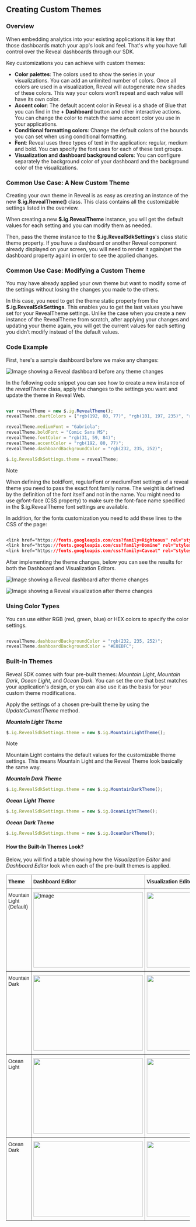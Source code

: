 ## Creating Custom Themes

### Overview

When embedding analytics into your existing applications it is key that those dashboards match your app's look and feel. That's why you have full control over the Reveal dashboards through our SDK.

Key customizations you can achieve with custom themes:

- **Color palettes**: The colors used to show the series in your visualizations. You can add an unlimited number of colors. Once all colors are used in a visualization, Reveal will autogenerate new shades of these colors. This way your colors won’t repeat and each value will have its own color.
- **Accent color**: The default accent color in Reveal is a shade of Blue that you can find in the **+ Dashboard** button and other interactive actions. You can change the color to match the same accent color you use in your applications.
- **Conditional formatting colors**: Change the default colors of the bounds you can set when using conditional formatting.
- **Font**: Reveal uses three types of text in the application: regular, medium and bold. You can specify the font uses for each of these text groups.
- **Visualization and dashboard background colors**: You can configure separately the background color of your dashboard and the background color of the visualizations.

### Common Use Case: A New Custom Theme
Creating your own theme in Reveal is as easy as creating an instance of the new __$.ig.RevealTheme()__ class. This class contains all the customizable settings listed in the overview.

When creating a new __$.ig.RevealTheme__ instance, you will get the default values for each setting and you can modify them as needed.

Then, pass the theme instance to the __$.ig.RevealSdkSettings__'s class static theme property. If you have a dashboard or another Reveal component already displayed on your screen, you will need to render it again(set the dashboard property again) in order to see the applied changes.

### Common Use Case: Modifying a Custom Theme

You may have already applied your own theme but want to modify some of the settings without losing the changes you made to the others.

In this case, you need to get the theme static property from the __$.ig.RevealSdkSettings__. This enables you to get the last values you have set for your RevealTheme settings. Unlike the case when you create a new instance of the RevealTheme from scratch, after applying your changes and updating your theme again, you will get the current values for each setting you didn’t modify instead of the default values.

### Code Example

First, here's a sample dashboard before we make any changes:

![Image showing a Reveal dashboard before any theme changes](images/custom-theme-sample-before.png)

In the following code snippet you can see how to create a new instance of the _revealTheme_ class, apply the changes to the settings you want and update the theme in Reveal Web.

``` js

var revealTheme = new $.ig.RevealTheme();
revealTheme.chartColors = ["rgb(192, 80, 77)", "rgb(101, 197, 235)", "rgb(232, 77, 137)"];

revealTheme.mediumFont = "Gabriola";
revealTheme.boldFont = "Comic Sans MS";
revealTheme.fontColor = "rgb(31, 59, 84)";
revealTheme.accentColor = "rgb(192, 80, 77)";
revealTheme.dashboardBackgroundColor = "rgb(232, 235, 252)";

$.ig.RevealSdkSettings.theme = revealTheme;

```

> [!NOTE]
> When defining the boldFont, regularFont or mediumFont settings of a reveal theme you need to pass the exact font family name. The weight is defined by the definition of the font itself and not in the name. You might need to use @font-face (CSS property) to make sure the font-face name specified in the $.ig.RevealTheme font settings are available.

In addition, for the fonts customization you need to add these lines to the CSS of the page:

``` CSS

<link href="https://fonts.googleapis.com/css?family=Righteous" rel="stylesheet">
<link href="https://fonts.googleapis.com/css?family=Domine" rel="stylesheet">
<link href="https://fonts.googleapis.com/css?family=Caveat" rel="stylesheet">

```

After implementing the theme changes, below you can see the results for both the Dashboard and Visualization Editors.

![Image showing a Reveal dashboard after theme changes](images/custom-theme-sample-after-dashboard.png)

![Image showing a Reveal visualization after theme changes](images/custom-theme-sample-after-visualization.png)

### Using Color Types

You can use either RGB (red, green, blue) or HEX colors to specify the color settings.

``` js

revealTheme.dashboardBackgroundColor = "rgb(232, 235, 252)";
revealTheme.dashboardBackgroundColor = "#E8EBFC";

```

### Built-In Themes 

Reveal SDK comes with four pre-built themes: *Mountain Light*, *Mountain Dark*, *Ocean Light*, and *Ocean Dark*. You can set the one that best matches your application's design, or you can also use it as the basis for your custom theme modifications.    

Apply the settings of a chosen pre-built theme by using the *UpdateCurrentTheme* method. 

***Mountain Light Theme***

``` js
$.ig.RevealSdkSettings.theme = new $.ig.MountainLightTheme();
```

> [!NOTE]
> Mountain Light contains the default values for the customizable theme settings. This means Mountain Light and the Reveal Theme look basically the same way. 

***Mountain Dark Theme***
``` js
$.ig.RevealSdkSettings.theme = new $.ig.MountainDarkTheme();
```

***Ocean Light Theme***
``` js
$.ig.RevealSdkSettings.theme = new $.ig.OceanLightTheme();
```

***Ocean Dark Theme***
``` js
$.ig.RevealSdkSettings.theme = new $.ig.OceanDarkTheme();
```

#### How the Built-In Themes Look? 

Below, you will find a table showing how the *Visualization Editor* and *Dashboard Editor* look when each of the pre-built themes is applied. 

<style type="text/css">
.tg  {border-collapse:collapse;border-spacing:0;}
.tg td{border-color:black;border-style:solid;border-width:1px;font-family:Arial, sans-serif;font-size:14px;
  overflow:hidden;padding:10px 5px;word-break:normal;}
.tg th{border-color:black;border-style:solid;border-width:1px;font-family:Arial, sans-serif;font-size:14px;
  font-weight:normal;overflow:hidden;padding:10px 5px;word-break:normal;}
.tg .tg-fymr{border-color:inherit;font-weight:bold;text-align:left;vertical-align:top}
.tg .tg-0pky{border-color:inherit;text-align:left;vertical-align:top}
</style>
<table class="tg">
<thead>
  <tr>
    <th class="tg-fymr">Theme</th>
    <th class="tg-0pky"><span style="font-weight:bold">Dashboard Editor</span></th>
    <th class="tg-0pky"><span style="font-weight:bold">Visualization Editor</span></th>
  </tr>
</thead>
<tbody>
  <tr>
    <td class="tg-0pky">Mountain Light (Default)</td>
    <td class="tg-0pky"><img src="images/mountain-light-theme-dashboard-pre-built.png" alt="Image" width="300" height="206"></td>
    <td class="tg-0pky"><img src="images/mountain-light-theme-visualization-pre-built.png" width="300" height="206"></td>
  </tr>
  <tr>
    <td class="tg-0pky">Mountain Dark </td>
    <td class="tg-0pky"><img src="images/mountain-dark-theme-dashboard-pre-built.png" width="300" height="206"></td>
    <td class="tg-0pky"><img src="images/mountain-dark-theme-visualization-pre-built.png" width="300" height="206"></td>
  </tr>
  <tr>
    <td class="tg-0pky">Ocean Light</td>
    <td class="tg-0pky"><img src="images/ocean-light-theme-dashboard-pre-built.png" width="300" height="206"></td>
    <td class="tg-0pky"><img src="images/ocean-light-theme-visualization-pre-built.png" width="300" height="206"></td>
  </tr>
  <tr>
    <td class="tg-0pky">Ocean Dark</td>
    <td class="tg-0pky"><img src="images/ocean-dark-theme-dashboard-pre-built.png" width="300" height="206"></td>
    <td class="tg-0pky"><img src="images/ocean-dark-theme-visualization-pre-built.png" width="300" height="206"></td>
  </tr>
</tbody>
</table>

